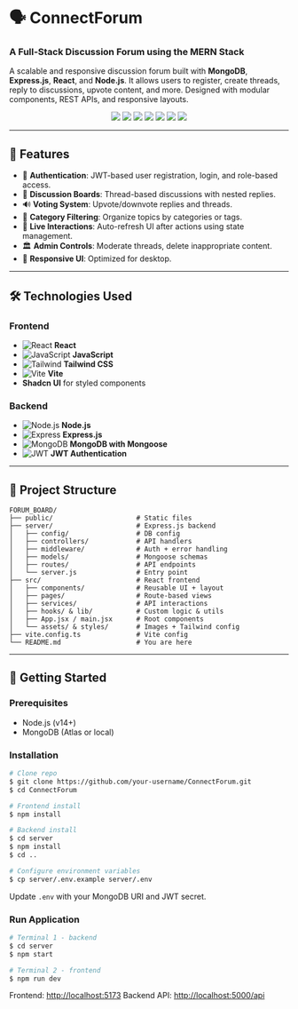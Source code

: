 # 🗣️ ConnectForum

### A Full-Stack Discussion Forum using the MERN Stack

A scalable and responsive discussion forum built with **MongoDB**, **Express.js**, **React**, and **Node.js**. It allows users to register, create threads, reply to discussions, upvote content, and more. Designed with modular components, REST APIs, and responsive layouts.

<p align="center">
  <img src="https://img.shields.io/badge/React-20232A?style=for-the-badge&logo=react" />
  <img src="https://img.shields.io/badge/JavaScript-F7DF1E?style=for-the-badge&logo=javascript&logoColor=black" />
  <img src="https://img.shields.io/badge/Tailwind-06B6D4?style=for-the-badge&logo=tailwindcss" />
  <img src="https://img.shields.io/badge/Vite-646CFF?style=for-the-badge&logo=vite" />
  <img src="https://img.shields.io/badge/Node.js-339933?style=for-the-badge&logo=node.js" />
  <img src="https://img.shields.io/badge/Express.js-000000?style=for-the-badge&logo=express" />
  <img src="https://img.shields.io/badge/MongoDB-47A248?style=for-the-badge&logo=mongodb" />
</p>

---

## 💪 Features

* 🔐 **Authentication**: JWT-based user registration, login, and role-based access.
* 📍 **Discussion Boards**: Thread-based discussions with nested replies.
* 🔊 **Voting System**: Upvote/downvote replies and threads.
* 📆 **Category Filtering**: Organize topics by categories or tags.
* 💬 **Live Interactions**: Auto-refresh UI after actions using state management.
* 🏛️ **Admin Controls**: Moderate threads, delete inappropriate content.
* 🎨 **Responsive UI**: Optimized for desktop.

---

## 🛠️ Technologies Used

### Frontend

* ![React](https://img.shields.io/badge/React-20232A?style=flat\&logo=react) **React**
* ![JavaScript](https://img.shields.io/badge/JavaScript-F7DF1E?style=flat\&logo=javascript\&logoColor=black) **JavaScript**
* ![Tailwind](https://img.shields.io/badge/TailwindCSS-06B6D4?style=flat\&logo=tailwindcss) **Tailwind CSS**
* ![Vite](https://img.shields.io/badge/Vite-646CFF?style=flat\&logo=vite) **Vite**
* **Shadcn UI** for styled components

### Backend

* ![Node.js](https://img.shields.io/badge/Node.js-339933?style=flat\&logo=node.js) **Node.js**
* ![Express](https://img.shields.io/badge/Express-000000?style=flat\&logo=express) **Express.js**
* ![MongoDB](https://img.shields.io/badge/MongoDB-47A248?style=flat\&logo=mongodb) **MongoDB with Mongoose**
* ![JWT](https://img.shields.io/badge/JWT-black?style=flat\&logo=jsonwebtokens) **JWT Authentication**

---

## 📂 Project Structure

```
FORUM_BOARD/
├── public/                     # Static files
├── server/                     # Express.js backend
│   ├── config/                 # DB config
│   ├── controllers/            # API handlers
│   ├── middleware/             # Auth + error handling
│   ├── models/                 # Mongoose schemas
│   ├── routes/                 # API endpoints
│   └── server.js               # Entry point
├── src/                        # React frontend
│   ├── components/             # Reusable UI + layout
│   ├── pages/                  # Route-based views
│   ├── services/               # API interactions
│   ├── hooks/ & lib/           # Custom logic & utils
│   ├── App.jsx / main.jsx      # Root components
│   └── assets/ & styles/       # Images + Tailwind config
├── vite.config.ts              # Vite config
└── README.md                   # You are here
```

---

## 🚀 Getting Started

### Prerequisites

* Node.js (v14+)
* MongoDB (Atlas or local)

### Installation

```bash
# Clone repo
$ git clone https://github.com/your-username/ConnectForum.git
$ cd ConnectForum

# Frontend install
$ npm install

# Backend install
$ cd server
$ npm install
$ cd ..

# Configure environment variables
$ cp server/.env.example server/.env
```

Update `.env` with your MongoDB URI and JWT secret.

### Run Application

```bash
# Terminal 1 - backend
$ cd server
$ npm start

# Terminal 2 - frontend
$ npm run dev
```

Frontend: [http://localhost:5173](http://localhost:5173)
Backend API: [http://localhost:5000/api](http://localhost:5000/api)
```
